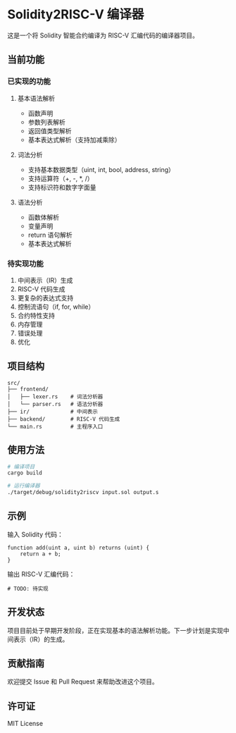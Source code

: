 # Solidity2RISC-V 编译器

这是一个将 Solidity 智能合约编译为 RISC-V 汇编代码的编译器项目。

## 当前功能

### 已实现的功能
1. 基本语法解析
   - 函数声明
   - 参数列表解析
   - 返回值类型解析
   - 基本表达式解析（支持加减乘除）

2. 词法分析
   - 支持基本数据类型（uint, int, bool, address, string）
   - 支持运算符（+, -, *, /）
   - 支持标识符和数字字面量

3. 语法分析
   - 函数体解析
   - 变量声明
   - return 语句解析
   - 基本表达式解析

### 待实现功能
1. 中间表示（IR）生成
2. RISC-V 代码生成
3. 更复杂的表达式支持
4. 控制流语句（if, for, while）
5. 合约特性支持
6. 内存管理
7. 错误处理
8. 优化

## 项目结构

```
src/
├── frontend/
│   ├── lexer.rs    # 词法分析器
│   └── parser.rs   # 语法分析器
├── ir/             # 中间表示
├── backend/        # RISC-V 代码生成
└── main.rs         # 主程序入口
```

## 使用方法

```bash
# 编译项目
cargo build

# 运行编译器
./target/debug/solidity2riscv input.sol output.s
```

## 示例

输入 Solidity 代码：
```solidity
function add(uint a, uint b) returns (uint) {
    return a + b;
}
```

输出 RISC-V 汇编代码：
```assembly
# TODO: 待实现
```

## 开发状态

项目目前处于早期开发阶段，正在实现基本的语法解析功能。下一步计划是实现中间表示（IR）的生成。

## 贡献指南

欢迎提交 Issue 和 Pull Request 来帮助改进这个项目。

## 许可证

MIT License
